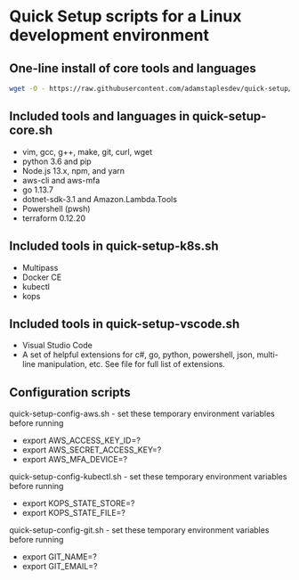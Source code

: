 # Quick Setup scripts for a Linux development environment

## One-line install of core tools and languages

``` bash
wget -O - https://raw.githubusercontent.com/adamstaplesdev/quick-setup/master/quick-setup-core.sh | bash
```

## Included tools and languages in quick-setup-core.sh

- vim, gcc, g++, make, git, curl, wget
- python 3.6 and pip
- Node.js 13.x, npm, and yarn
- aws-cli and aws-mfa
- go 1.13.7
- dotnet-sdk-3.1 and Amazon.Lambda.Tools
- Powershell (pwsh)
- terraform 0.12.20

## Included tools in quick-setup-k8s.sh

- Multipass
- Docker CE
- kubectl
- kops

## Included tools in quick-setup-vscode.sh

- Visual Studio Code
- A set of helpful extensions for c#, go, python, powershell, json, multi-line manipulation, etc. See file for full list of extensions.

## Configuration scripts

quick-setup-config-aws.sh - set these temporary environment variables before running

- export AWS_ACCESS_KEY_ID=?
- export AWS_SECRET_ACCESS_KEY=?
- export AWS_MFA_DEVICE=?

quick-setup-config-kubectl.sh - set these temporary environment variables before running

- export KOPS_STATE_STORE=?
- export KOPS_STATE_FILE=?

quick-setup-config-git.sh - set these temporary environment variables before running

- export GIT_NAME=?
- export GIT_EMAIL=?
